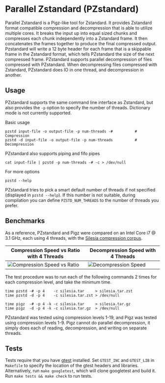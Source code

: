 # Parallel Zstandard (PZstandard)

Parallel Zstandard is a Pigz-like tool for Zstandard. It provides Zstandard format compatible compression and
decompression that is able to utilize multiple cores. It breaks the input up into equal sized chunks and compresses each
chunk independently into a Zstandard frame. It then concatenates the frames together to produce the final compressed
output. Pzstandard will write a 12 byte header for each frame that is a skippable frame in the Zstandard format, which
tells PZstandard the size of the next compressed frame. PZstandard supports parallel decompression of files compressed
with PZstandard. When decompressing files compressed with Zstandard, PZstandard does IO in one thread, and decompression
in another.

## Usage

PZstandard supports the same command line interface as Zstandard, but also provides the `-p` option to specify the
number of threads. Dictionary mode is not currently supported.

Basic usage

    pzstd input-file -o output-file -p num-threads -#          # Compression
    pzstd -d input-file -o output-file -p num-threads          # Decompression

PZstandard also supports piping and fifo pipes

    cat input-file | pzstd -p num-threads -# -c > /dev/null

For more options

    pzstd --help

PZstandard tries to pick a smart default number of threads if not specified (displayed in `pzstd --help`). If this
number is not suitable, during compilation you can define `PZSTD_NUM_THREADS` to the number of threads you prefer.

## Benchmarks

As a reference, PZstandard and Pigz were compared on an Intel Core i7 @ 3.1 GHz, each using 4 threads, with
the [Silesia compression corpus](http://sun.aei.polsl.pl/~sdeor/index.php?page=silesia).

Compression Speed vs Ratio with 4 Threads | Decompression Speed with 4 Threads
------------------------------------------|-----------------------------------
![Compression Speed vs Ratio](images/Cspeed.png "Compression Speed vs Ratio") | ![Decompression Speed](images/Dspeed.png "Decompression Speed")

The test procedure was to run each of the following commands 2 times for each compression level, and take the minimum
time.

    time pzstd -# -p 4    -c silesia.tar     > silesia.tar.zst
    time pzstd -d -p 4    -c silesia.tar.zst > /dev/null

    time pigz  -# -p 4 -k -c silesia.tar     > silesia.tar.gz
    time pigz  -d -p 4 -k -c silesia.tar.gz  > /dev/null

PZstandard was tested using compression levels 1-19, and Pigz was tested using compression levels 1-9. Pigz cannot do
parallel decompression, it simply does each of reading, decompression, and writing on separate threads.

## Tests

Tests require that you have [gtest](https://github.com/google/googletest) installed. Set `GTEST_INC` and `GTEST_LIB`
in `Makefile` to specify the location of the gtest headers and libraries. Alternatively, run `make googletest`, which
will clone googletest and build it. Run `make tests && make check` to run tests.
